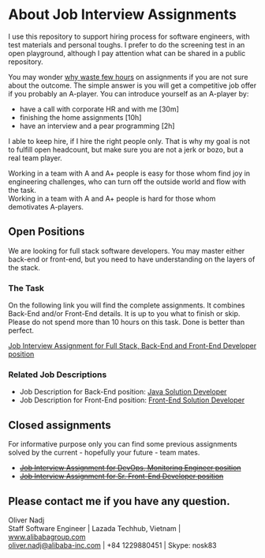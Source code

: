 # About Job Interview Assignments
I use this repository to support hiring process for software engineers, with test materials and personal toughs. I prefer to do the screening test in an open playground,
although I pay attention what can be shared in a public repository.

You may wonder [why waste few hours][whywastefewhours] on assignments if you are not sure about the outcome. The simple answer is you will get a competitive job offer if you probably an A-player.
You can introduce yourself as an A-player by:
  - have a call with corporate HR and with me [30m]
  - finishing the home assignments [10h]
  - have an interview and a pear programming [2h]

I able to keep hire, if I hire the right people only. That is why my goal is not to fulfill open headcount, but make sure you are not a jerk or bozo, but a real team player. 

Working in a team with A and A+ people is easy for those whom find joy in engineering challenges, who can turn off the outside world and flow with the task.  
Working in a team with A and A+ people is hard for those whom demotivates A-players.


## Open Positions
We are looking for full stack software developers. You may master either back-end or front-end, but you need to have understanding on the layers of the stack.

### The Task
On the following link you will find the complete assignments. It combines Back-End and/or Front-End details. It is up to you what to finish or skip. Please do not spend more than 10 hours on this task. Done is better than perfect.

[Job Interview Assignment for Full Stack, Back-End and Front-End Developer position](basic-shop.job-interview-assignment.md)

### Related Job Descriptions
- Job Description for Back-End position: [Java Solution Developer](Java-Solution-Developer.md)
- Job Description for Front-End position: [Front-End Solution Developer](Front-End-Solution-Developer.md)

## Closed assignments
For informative purpose only you can find some previous assignments solved by the current - hopefully your future - team mates.

- [~~Job Interview Assignment for DevOps, Monitoring Engineer position~~](devops-2017/DevOps-Monitoring-Engineer.prework.md)
- [~~Job Interview Assignment for Sr. Front-End Developer position~~](front-end-2017/Front-End-Developer.prework.md)

## Please contact me if you have any question.

Oliver Nadj  
Staff Software Engineer | Lazada Techhub, Vietnam | www.alibabagroup.com  
oliver.nadj@alibaba-inc.com | +84 1229880451 |  Skype: nosk83  

[//]: # (References)
[whywastefewhours]:<https://workplace.stackexchange.com/questions/18696/given-a-homework-tasks-on-a-job-interview>